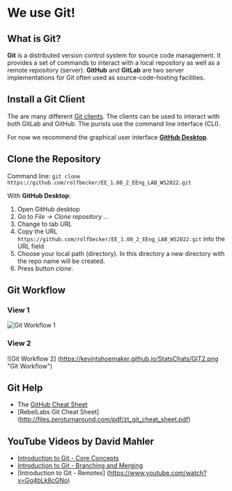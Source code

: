 # We use Git!

## What is Git?

**Git** is a distributed version control system for source code management. It provides a set of commands to interact with a local repository as well as a remote repository (server). **GitHub** and **GitLab** are two server implementations for Git often used as source-code-hosting facilities.


## Install a Git Client 

The are many different [Git clients](https://git-scm.com/downloads). The clients can be used to interact with both GitLab and GitHub. The purists use the command line interface (CLI). 

For now we recommend the graphical user interface [**GitHub Desktop**](https://desktop.github.com/). 

## Clone the Repository

Command line: `git clone https://github.com/rolfbecker/EE_1.08_2_EEng_LAB_WS2022.git`

With **GitHub Desktop**:

1. Open GitHub desktop
1. Go to _File -> Clone repository ..._
1. Change to tab _URL_
1. Copy the URL `https://github.com/rolfbecker/EE_1.08_2_EEng_LAB_WS2022.git` into the URL field
1. Choose your local path (directory). In this directory a new directory with the repo name will be created.
1. Press button _clone_.

## Git Workflow

### View 1
![Git Workflow 1](https://i.stack.imgur.com/vpVBd.png "Git Workflow")

### View 2
![Git Workflow 2] (https://kevintshoemaker.github.io/StatsChats/GIT2.png "Git Workflow")


## Git Help

* The [GitHub Cheat Sheet](https://github.github.com/training-kit/downloads/github-git-cheat-sheet.pdf)
* [RebelLabs Git Cheat Sheet] (http://files.zeroturnaround.com/pdf/zt_git_cheat_sheet.pdf)

## YouTube Videos by **David Mahler**

* [Introduction to Git - Core Concepts](https://www.youtube.com/watch?v=uR6G2v_WsRA)
* [Introduction to Git - Branching and Merging](https://www.youtube.com/watch?v=FyAAIHHClqI) 
* [Introduction to Git - Remotes] (https://www.youtube.com/watch?v=Gg4bLk8cGNo)
